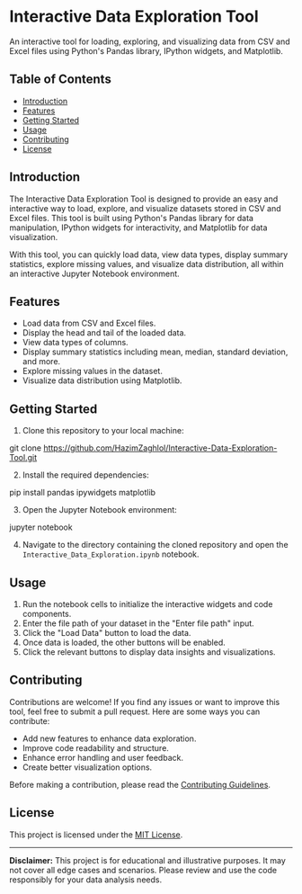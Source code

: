 # Interactive Data Exploration Tool

An interactive tool for loading, exploring, and visualizing data from CSV and Excel files using Python's Pandas library, IPython widgets, and Matplotlib.

## Table of Contents

- [Introduction](#introduction)
- [Features](#features)
- [Getting Started](#getting-started)
- [Usage](#usage)
- [Contributing](#contributing)
- [License](#license)

## Introduction

The Interactive Data Exploration Tool is designed to provide an easy and interactive way to load, explore, and visualize datasets stored in CSV and Excel files. This tool is built using Python's Pandas library for data manipulation, IPython widgets for interactivity, and Matplotlib for data visualization.

With this tool, you can quickly load data, view data types, display summary statistics, explore missing values, and visualize data distribution, all within an interactive Jupyter Notebook environment.

## Features

- Load data from CSV and Excel files.
- Display the head and tail of the loaded data.
- View data types of columns.
- Display summary statistics including mean, median, standard deviation, and more.
- Explore missing values in the dataset.
- Visualize data distribution using Matplotlib.

## Getting Started

1. Clone this repository to your local machine:
   
git clone https://github.com/HazimZaghlol/Interactive-Data-Exploration-Tool.git

2. Install the required dependencies:

pip install pandas ipywidgets matplotlib

3. Open the Jupyter Notebook environment:

jupyter notebook

4. Navigate to the directory containing the cloned repository and open the `Interactive_Data_Exploration.ipynb` notebook.

## Usage

1. Run the notebook cells to initialize the interactive widgets and code components.
2. Enter the file path of your dataset in the "Enter file path" input.
3. Click the "Load Data" button to load the data.
4. Once data is loaded, the other buttons will be enabled.
5. Click the relevant buttons to display data insights and visualizations.

## Contributing

Contributions are welcome! If you find any issues or want to improve this tool, feel free to submit a pull request. Here are some ways you can contribute:

- Add new features to enhance data exploration.
- Improve code readability and structure.
- Enhance error handling and user feedback.
- Create better visualization options.

Before making a contribution, please read the [Contributing Guidelines](CONTRIBUTING.md).

## License

This project is licensed under the [MIT License](LICENSE).

---

**Disclaimer:** This project is for educational and illustrative purposes. It may not cover all edge cases and scenarios. Please review and use the code responsibly for your data analysis needs.
